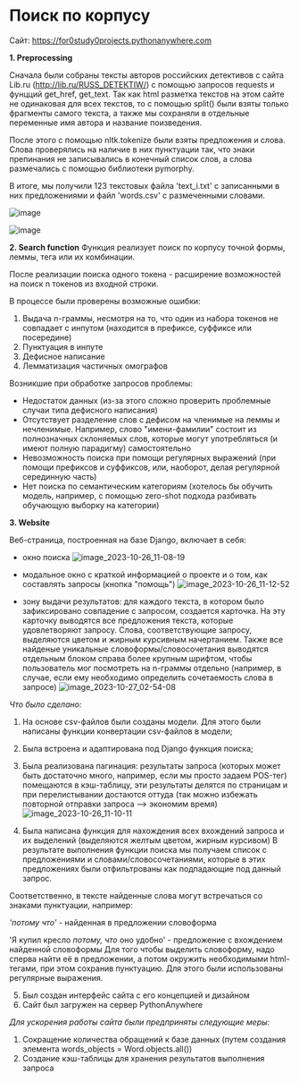 # Поиск по корпусу
Сайт: https://for0study0projects.pythonanywhere.com

**1. Preprocessing**
   
   Сначала были собраны тексты авторов российских детективов с сайта Lib.ru (http://lib.ru/RUSS_DETEKTIW/) с помощью запросов requests и фунцций get_href, get_text. Так как html разметка текстов на этом сайте не одинаковая для всех текстов, то с помощью split() были взяты только фрагменты самого текста, а также мы сохраняли в отдельные переменные имя автора и название поизведения.
   
   После этого с помощью nltk.tokenize были взяты предложения и слова. Слова проверялись на наличие в них пунктуации так, что знаки препинания не записывались в конечный список слов, а слова размечались с помощью библиотеки pymorphy.

   В итоге, мы получили 123 текстовых файла 'text_i.txt' с записанными в них предложениями и файл 'words.csv' с размеченными словами.

   ![image](https://github.com/s-alyona-a/NLP_3d_course_project/assets/90251910/1bcd36f3-d737-4a22-850b-c3441a2e33c0)
   
   ![image](https://github.com/s-alyona-a/NLP_3d_course_project/assets/90251910/fc15849e-623e-43f6-a792-f7dc90d9fe9b)

**2. Search function**
Функция реализует поиск по корпусу точной формы, леммы, тега или их комбинации. 

После реализации поиска одного токена - расширение возможностей на поиск n токенов из входной строки.

В процессе были проверены возможные ошибки: 
1. Выдача n-граммы, несмотря на то, что один из набора токенов не совпадает с инпутом (находится в префиксе, суффиксе или посередине)
2. Пунктуация в инпуте
3. Дефисное написание
4. Лемматизация частичных омографов

Возникшие при обработке запросов проблемы:
- Недостаток данных (из-за этого сложно проверить проблемные случаи типа дефисного написания)
- Отсутствует разделение слов с дефисом на членимые на леммы и нечленимые. Например, слово "имени-фамилии" состоит из полнозначных склоняемых слов, которые могут употребляться (и имеют полную парадигму) самостоятельно
- Невозможность поиска при помощи регулярных выражений (при помощи префиксов и суффиксов, или, наоборот, делая регулярной серединную часть)
- Нет поиска по семантическим категориям (хотелось бы обучить модель, например, с помощью zero-shot подхода разбивать обучающую выборку на категории)

**3. Website**

Веб-страница, построенная на базе Django, включает в себя:
- окно поиска
![image_2023-10-26_11-08-19](https://github.com/s-alyona-a/NLP_3d_course_project/assets/90269742/d22ac091-4054-4743-8cd5-21a5252dab73)

- модальное окно с краткой информацией о проекте и о том, как составлять запросы (кнопка "помощь")
![image_2023-10-26_11-12-52](https://github.com/s-alyona-a/NLP_3d_course_project/assets/90269742/ea88fcea-b1fe-49ec-8c91-a4dfae295a30)

- зону выдачи результатов: для каждого текста, в котором было зафиксировано совпадение с запросом, создается карточка. На эту карточку выводятся все предложения текста, которые удовлетворяют запросу. Слова, соответствующие запросу, выделяются цветом и жирным курсивным начертанием. Также все найденые уникальные словоформы/словосочетания выводятся отдельным блоком справа более крупным шрифтом, чтобы пользователь мог посмотреть на n-граммы отдельно (например, в случае, если ему необходимо определить сочетаемость слова в запросе)
![image_2023-10-27_02-54-08](https://github.com/s-alyona-a/NLP_3d_course_project/assets/90269742/ab80d74b-7590-4689-8b97-02b4791129ef)


*Что было сделано:*
1) На основе csv-файлов были созданы модели. Для этого были написаны функции конвертации csv-файлов в модели;
2) Была встроена и адаптирована под Django функция поиска;
3) Была реализована пагинация: результаты запроса (которых может быть достаточно много, например, если мы просто задаем POS-тег) помещаются в кэш-таблицу, эти результаты делятся по страницам и при перелистывании достаются оттуда (так можно избежать повторной отправки запроса —> экономим время) ![image_2023-10-26_11-10-11](https://github.com/s-alyona-a/NLP_3d_course_project/assets/90269742/543da80c-69f8-4718-94fa-11d954e9fe11)

4) Была написана функция для нахождения всех вхождений запроса и их выделений (выделяются желтым цветом, жирным курсивом)
В результате выполнения функции поиска мы получаем список с предложениями и словами/словосочетаниями, которые в этих предложениях были отфильтрованы как подпадающие под данный запрос.

Соответственно, в тексте найденные слова могут встречаться со знаками пунктуации, например:

*'потому что'* - найденная в предложении словоформа

'Я купил кресло *потому, что* оно удобно'  - предложение с вхождением найденной словоформы
Для того чтобы выделить словоформу, надо сперва найти её в предложении, а потом окружить необходимыми html-тегами, при этом сохранив пунктуацию. Для этого были использованы регулярные выражения.

5) Был создан интерфейс сайта с его концепцией и дизайном
6) Сайт был загружен на сервер PythonAnywhere

*Для ускорения работы сайта были предприняты следующие меры:*
1) Сокращение количества обращений к базе данных (путем создания элемента words_objects = Word.objects.all())
2) Создание кэш-таблицы для хранения результатов выполнения запроса
